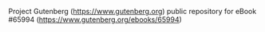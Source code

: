Project Gutenberg (https://www.gutenberg.org) public repository for
eBook #65994 (https://www.gutenberg.org/ebooks/65994)
